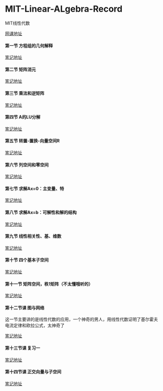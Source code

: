 # MIT-Linear-ALgebra-Record
MIT线性代数

[网课地址](http://open.163.com/newview/movie/courseintro?newurl=%2Fspecial%2Fopencourse%2Fdaishu.html)

#### 第一节  方程组的几何解释
[笔记地址](https://github.com/wzhaha/MIT-Linear-ALgebra-Record/blob/master/1%E3%80%81%E6%96%B9%E7%A8%8B%E7%BB%84%E7%9A%84%E5%87%A0%E4%BD%95%E8%A7%A3%E9%87%8A.pdf)

#### 第二节   矩阵消元
[笔记地址](https://github.com/wzhaha/MIT-Linear-ALgebra-Record/blob/master/2%E3%80%81%E7%9F%A9%E9%98%B5%E6%B6%88%E5%85%83.pdf)

#### 第三节   乘法和逆矩阵
[笔记地址](https://github.com/wzhaha/MIT-Linear-ALgebra-Record/blob/master/3%E3%80%81%E4%B9%98%E6%B3%95%E5%92%8C%E9%80%86%E7%9F%A9%E9%98%B5.pdf)

#### 第四节   A的LU分解
[笔记地址](https://github.com/wzhaha/MIT-Linear-ALgebra-Record/blob/master/4%E3%80%81A%E7%9A%84LU%E5%88%86%E8%A7%A3.pdf)

#### 第五节   转置-置换-向量空间R
[笔记地址](https://github.com/wzhaha/MIT-Linear-ALgebra-Record/blob/master/5%E3%80%81%E8%BD%AC%E7%BD%AE%EF%BC%8C%E7%BD%AE%E6%8D%A2%EF%BC%8C%E5%90%91%E9%87%8F%E7%A9%BA%E9%97%B4R.pdf)

#### 第六节   列空间和零空间
[笔记地址](https://github.com/wzhaha/MIT-Linear-ALgebra-Record/blob/master/6%E3%80%81%E5%88%97%E5%90%91%E9%87%8F%E5%92%8C%E9%9B%B6%E7%A9%BA%E9%97%B4.pdf)

#### 第七节   求解Ax=0：主变量、特
[笔记地址](https://github.com/wzhaha/MIT-Linear-ALgebra-Record/blob/master/7%E3%80%81%E6%B1%82%E8%A7%A3Ax%3D0:%E4%B8%BB%E5%8F%98%E9%87%8F%EF%BC%8C%E7%89%B9%E8%A7%A3.pdf)

#### 第八节   求解Ax=b：可解性和解的结构
[笔记地址](https://github.com/wzhaha/MIT-Linear-ALgebra-Record/blob/master/8%E3%80%81%E6%B1%82%E8%A7%A3Ax%3Db%EF%BC%8C%E5%8F%AF%E8%A7%A3%E6%80%A7%E5%92%8C%E8%A7%A3%E7%9A%84%E7%BB%93%E6%9E%84.pdf)

#### 第九节   线性相关性、基、维数
[笔记地址](https://github.com/wzhaha/MIT-Linear-ALgebra-Record/blob/master/9%E3%80%81%E7%BA%BF%E6%80%A7%E7%9B%B8%E5%85%B3%E6%80%A7%EF%BC%8C%E5%9F%BA%EF%BC%8C%E7%BB%B4%E6%95%B0.pdf)

#### 第十节    四个基本子空间
[笔记地址](https://github.com/wzhaha/MIT-Linear-ALgebra-Record/blob/master/10%E3%80%81%E5%9B%9B%E4%B8%AA%E5%9F%BA%E6%9C%AC%E5%AD%90%E7%A9%BA%E9%97%B4.pdf)

#### 第十一节  矩阵空间，秩1矩阵（不太懂哦听的） 
[笔记地址](https://github.com/wzhaha/MIT-Linear-ALgebra-Record/blob/master/11%E3%80%81%E7%9F%A9%E9%98%B5%E7%A9%BA%E9%97%B4%EF%BC%8C%E7%A7%A91%E7%9F%A9%E9%98%B5%EF%BC%8C%E5%B0%8F%E4%B8%96%E7%95%8C%E5%9B%BE.pdf)

#### 第十二节课 图与网络
这一节主要讲的是线性代数的应用，一个神奇的男人，用线性代数证明了基尔霍夫电流定律和欧拉公式，太神奇了


[笔记地址](https://github.com/wzhaha/MIT-Linear-ALgebra-Record/blob/master/12%E3%80%81%E5%9B%BE%E5%92%8C%E7%BD%91%E7%BB%9C.pdf)


#### 第十三节课 复习一
[笔记地址](https://github.com/wzhaha/MIT-Linear-ALgebra-Record/blob/master/13%E3%80%81%E5%A4%8D%E4%B9%A0%E4%B8%80.pdf)

#### 第十四节课 正交向量与子空间
[笔记地址](https://github.com/wzhaha/MIT-Linear-ALgebra-Record/blob/master/14%E3%80%81%E6%AD%A3%E4%BA%A4%E5%90%91%E9%87%8F%E4%B8%8E%E5%AD%90%E7%A9%BA%E9%97%B4.pdf)
